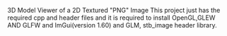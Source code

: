 3D Model Viewer of a 2D Textured "PNG" Image
This project just has the required cpp and header files and it is required to install OpenGL,GLEW AND GLFW and ImGui(version 1.60) and GLM, stb_image header library.
